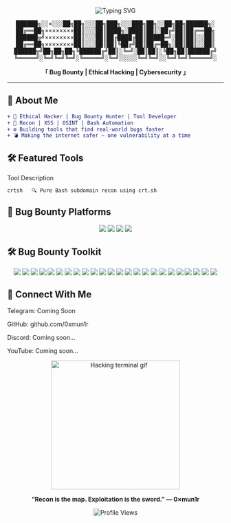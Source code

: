 <p align="center">
  <img src="https://readme-typing-svg.demolab.com?font=Fira+Code&size=26&duration=2500&pause=1000&color=36FF9F&center=true&vCenter=true&multiline=true&repeat=true&width=700&height=150&lines=Hey%2C+I'm+0%C3%97mun1r+%F0%9F%91%BD;Ethical+Hacker+%7C+Bug+Bounty+Hunter;Cybersecurity+Enthusiast;Open-Source+Automation+Builder+%F0%9F%94%A5" alt="Typing SVG"/>
</p>

<pre align="center">
██████╗░░×░░░██╗██╗░░░██╗███╗░░░███╗██╗░░██╗██╗██████╗░
██╔══██╗××××××××██║░░░██║████╗░████║██║░██╔╝██║██╔══██╗
██████╦╝××××××××██║░░░██║██╔████╔██║█████═╝░██║██║░░██║
██╔══██╗××××××××██║░░░██║██║╚██╔╝██║██╔═██╗░██║██║░░██║
██████╦╝██╗██╗██╗╚██████╔╝██║░╚═╝░██║██║░╚██╗██║██████╔╝
╚═════╝░╚═╝╚═╝╚═╝░╚═════╝░╚═╝░░░░░╚═╝╚═╝░░╚═╝╚═╝╚═════╝░
</pre>

<p align="center"><b>「 Bug Bounty | Ethical Hacking | Cybersecurity 」</b></p>

---

## 🧠 About Me

```diff
+ 🐚 Ethical Hacker | Bug Bounty Hunter | Tool Developer
+ 🔎 Recon | XSS | OSINT | Bash Automation
+ ⚙️ Building tools that find real-world bugs faster
+ 💣 Making the internet safer — one vulnerability at a time
```

## 🛠️ Featured Tools

Tool	Description
```diff
crtsh	🔍 Pure Bash subdomain recon using crt.sh
```
## 🚩 Bug Bounty Platforms

<p align="center">
  <img src="https://img.shields.io/badge/HackerOne-Verified-2b2d31?style=for-the-badge&logo=hackerone&logoColor=white" />
  <img src="https://img.shields.io/badge/Bugcrowd-Active-ff6600?style=for-the-badge&logo=bugcrowd&logoColor=white" />
  <img src="https://img.shields.io/badge/Intigriti-Hunter-red?style=for-the-badge&logo=intigriti&logoColor=white" />
  <img src="https://img.shields.io/badge/OpenBugBounty-008080?style=for-the-badge&logo=bugatti&logoColor=white" />
  
</p>

## 🛠️ Bug Bounty Toolkit

<p align="center">

  <img src="https://img.shields.io/badge/Burp%20Suite-ff6600?style=for-the-badge&logo=burp-suite&logoColor=white"/>
  <img src="https://img.shields.io/badge/OWASP%20ZAP-231F20?style=for-the-badge&logo=owasp&logoColor=white"/>
  <img src="https://img.shields.io/badge/nuclei-03a9f4?style=for-the-badge&logo=apache-kafka&logoColor=white"/>
  <img src="https://img.shields.io/badge/Assetfinder-000000?style=for-the-badge&logo=hack-the-box&logoColor=white"/>
  <img src="https://img.shields.io/badge/Subfinder-1e90ff?style=for-the-badge&logo=linux&logoColor=white"/>
  <img src="https://img.shields.io/badge/Waybackurls-800080?style=for-the-badge&logo=archive&logoColor=white"/>
  <img src="https://img.shields.io/badge/Gau-00bcd4?style=for-the-badge&logo=go&logoColor=white"/>
  <img src="https://img.shields.io/badge/Hakrawler-607d8b?style=for-the-badge&logo=github&logoColor=white"/>
  <img src="https://img.shields.io/badge/Amass-000000?style=for-the-badge&logo=arch-linux&logoColor=white"/>
  <img src="https://img.shields.io/badge/FFUF-000000?style=for-the-badge&logo=gnu-bash&logoColor=white"/>
  <img src="https://img.shields.io/badge/Dirsearch-4caf50?style=for-the-badge&logo=python&logoColor=white"/>
  <img src="https://img.shields.io/badge/Gobuster-f4511e?style=for-the-badge&logo=go&logoColor=white"/>
  <img src="https://img.shields.io/badge/WFuzz-d32f2f?style=for-the-badge&logo=python&logoColor=white"/>
  <img src="https://img.shields.io/badge/SQLmap-CC0000?style=for-the-badge&logo=mysql&logoColor=white"/>
  <img src="https://img.shields.io/badge/XSStrike-9c27b0?style=for-the-badge&logo=javascript&logoColor=white"/>
  <img src="https://img.shields.io/badge/XSSer-e91e63?style=for-the-badge&logo=codeforces&logoColor=white"/>
  <img src="https://img.shields.io/badge/Metasploit-005f87?style=for-the-badge&logo=metasploit&logoColor=white"/>
  <img src="https://img.shields.io/badge/httpx-000000?style=for-the-badge&logo=curl&logoColor=white"/>
  <img src="https://img.shields.io/badge/Jaeles-3f51b5?style=for-the-badge&logo=selenium&logoColor=white"/>
  <img src="https://img.shields.io/badge/Dalfox-607d8b?style=for-the-badge&logo=google-chrome&logoColor=white"/>
  <img src="https://img.shields.io/badge/Bash-121011?style=for-the-badge&logo=gnu-bash&logoColor=white"/>
  <img src="https://img.shields.io/badge/Python-3776AB?style=for-the-badge&logo=python&logoColor=white"/>
  <img src="https://img.shields.io/badge/Linux-FCC624?style=for-the-badge&logo=linux&logoColor=black"/>
  <img src="https://img.shields.io/badge/Kali%20Linux-557C94?style=for-the-badge&logo=kalilinux&logoColor=white"/>

</p>


## 📡 Connect With Me

Telegram:  Coming Soon

GitHub:    github.com/0xmun1r

Discord:   Coming soon...

YouTube:   Coming soon...

<p align="center">
  <img src="https://media.giphy.com/media/3ohhwF34cGDoFFhRfy/giphy.gif" width="300" alt="Hacking terminal gif" />
</p><p align="center"><b>“Recon is the map. Exploitation is the sword.” — 0×mun1r</b></p>


<p align="center">
  <img src="https://komarev.com/ghpvc/?username=0xmun1r&style=flat-square&color=00ff99" alt="Profile Views" />
</p>

<!--
**0xmun1r/0xmun1r** is a ✨ _special_ ✨ repository because its `README.md` (this file) appears on your GitHub profile.

Here are some ideas to get you started:

- 🔭 I’m currently working on ...
- 🌱 I’m currently learning ...
- 👯 I’m looking to collaborate on ...
- 🤔 I’m looking for help with ...
- 💬 Ask me about ...
- 📫 How to reach me: ...
- 😄 Pronouns: ...
- ⚡ Fun fact: ...
-->
